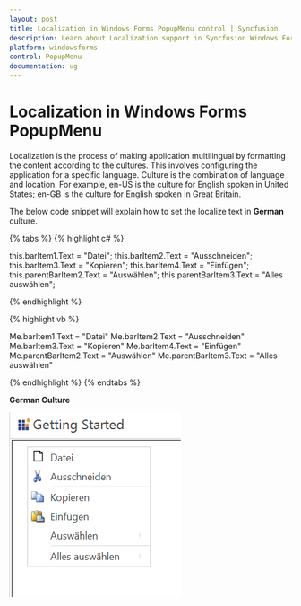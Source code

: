 ```yaml
---
layout: post
title: Localization in Windows Forms PopupMenu control | Syncfusion
description: Learn about Localization support in Syncfusion Windows Forms PopupMenu control, its elements and more details.
platform: windowsforms
control: PopupMenu
documentation: ug
---
```


# Localization in Windows Forms PopupMenu

Localization is the process of making application multilingual by formatting the content according to the cultures. This involves configuring the application for a specific language. Culture is the combination of language and location. For example, en-US is the culture for English spoken in United States; en-GB is the culture for English spoken in Great Britain.


The below code snippet will explain how to set the localize text in **German** culture.

{% tabs %}
{% highlight c# %}

this.barItem1.Text = "Datei";
this.barItem2.Text = "Ausschneiden";
this.barItem3.Text = "Kopieren";
this.barItem4.Text = "Einfügen";
this.parentBarItem2.Text = "Auswählen";
this.parentBarItem3.Text = "Alles auswählen";

{% endhighlight %}

{% highlight vb %}

Me.barItem1.Text = "Datei"
Me.barItem2.Text = "Ausschneiden"
Me.barItem3.Text = "Kopieren"
Me.barItem4.Text = "Einfügen"
Me.parentBarItem2.Text = "Auswählen"
Me.parentBarItem3.Text = "Alles auswählen"

{% endhighlight %}
{% endtabs %}


**German Culture**

![German Culture](Localization_Images/GE.png)
